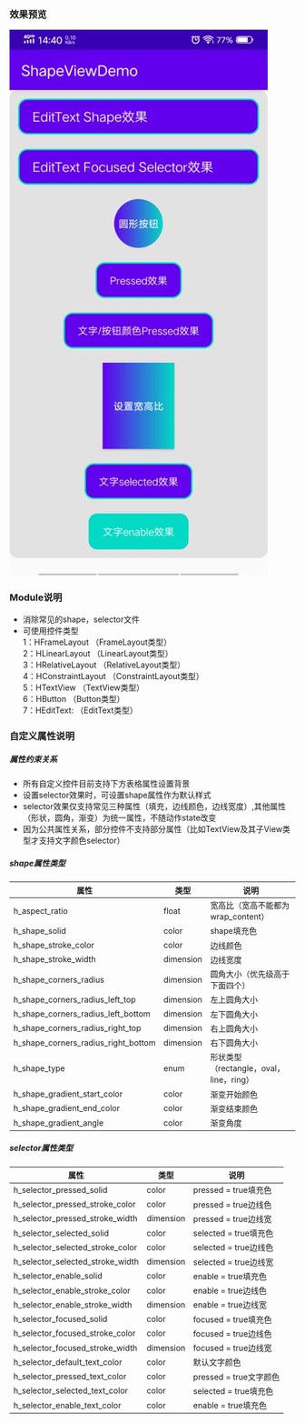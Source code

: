 ### 效果预览
![效果图](https://github.com/xhh1993/ShapeViewDemo/blob/master/screen_shot/shot1.jpg)

### Module说明
- 消除常见的shape，selector文件
- 可使用控件类型
    <br/>1：HFrameLayout （FrameLayout类型）
    <br/>2：HLinearLayout （LinearLayout类型）
    <br/>3：HRelativeLayout （RelativeLayout类型）
    <br/>4：HConstraintLayout （ConstraintLayout类型）
    <br/>5：HTextView （TextView类型）
    <br/>6：HButton （Button类型）
    <br/>7：HEditText: （EditText类型）
    
### 自定义属性说明

##### 属性约束关系 #####
- 所有自定义控件目前支持下方表格属性设置背景
- 设置selector效果时，可设置shape属性作为默认样式
- selector效果仅支持常见三种属性（填充，边线颜色，边线宽度）,其他属性（形状，圆角，渐变）为统一属性，不随动作state改变
- 因为公共属性关系，部分控件不支持部分属性（比如TextView及其子View类型才支持文字颜色selector）

##### shape属性类型 ##### 
| 属性 | 类型 | 说明 | 
| - | - | - |
| h_aspect_ratio | float | 宽高比（宽高不能都为wrap_content） | 
| h_shape_solid | color | shape填充色 | 
| h_shape_stroke_color | color | 边线颜色 | 
| h_shape_stroke_width | dimension | 边线宽度 | 
| h_shape_corners_radius | dimension | 圆角大小（优先级高于下面四个） | 
| h_shape_corners_radius_left_top | dimension | 左上圆角大小 | 
| h_shape_corners_radius_left_bottom | dimension | 左下圆角大小 | 
| h_shape_corners_radius_right_top | dimension | 右上圆角大小 | 
| h_shape_corners_radius_right_bottom | dimension | 右下圆角大小 | 
| h_shape_type | enum | 形状类型（rectangle，oval，line，ring） | 
| h_shape_gradient_start_color | color | 渐变开始颜色 | 
| h_shape_gradient_end_color | color | 渐变结束颜色 | 
| h_shape_gradient_angle | color | 渐变角度 | 

##### selector属性类型 #####
| 属性 | 类型 | 说明 | 
| - | - | - |
| h_selector_pressed_solid | color | pressed = true填充色 | 
| h_selector_pressed_stroke_color | color | pressed = true边线色 | 
| h_selector_pressed_stroke_width | dimension | pressed = true边线宽 | 
| h_selector_selected_solid | color | selected = true填充色 | 
| h_selector_selected_stroke_color | color | selected = true边线色 | 
| h_selector_selected_stroke_width | dimension | selected = true边线宽 | 
| h_selector_enable_solid | color | enable = true填充色 | 
| h_selector_enable_stroke_color | color | enable = true边线色 | 
| h_selector_enable_stroke_width | dimension | enable = true边线宽 | 
| h_selector_focused_solid | color | focused = true填充色 | 
| h_selector_focused_stroke_color | color | focused = true边线色 | 
| h_selector_focused_stroke_width | dimension | focused = true边线宽 | 
| h_selector_default_text_color | color | 默认文字颜色 | 
| h_selector_pressed_text_color | color | pressed = true文字颜色 | 
| h_selector_selected_text_color | color | selected = true填充色 | 
| h_selector_enable_text_color | color | enable = true填充色 |

